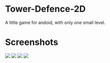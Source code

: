 # Tower-Defence-2D
A little game for andoid, with only one small level.

# Screenshots

<img src="https://user-images.githubusercontent.com/34035820/102986148-0678a180-4519-11eb-9eee-901e5cea101c.png">
<img src="https://user-images.githubusercontent.com/34035820/102986138-02e51a80-4519-11eb-9418-0ce708c1683e.png">
<img src="https://user-images.githubusercontent.com/34035820/102986124-fc56a300-4518-11eb-97b9-5bcd69bab83a.png">
<img src="https://user-images.githubusercontent.com/34035820/102986133-0082c080-4519-11eb-9b69-726aadcd9e2e.png">
